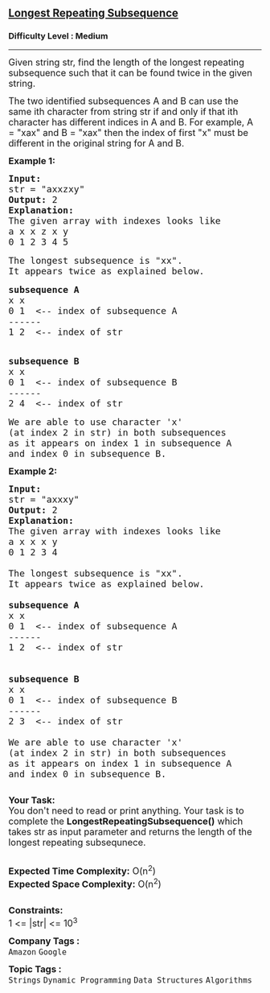 <h2><a href="https://www.geeksforgeeks.org/problems/longest-repeating-subsequence2004/1?page=4&difficulty=Medium&sprint=94ade6723438d94ecf0c00c3937dad55&sortBy=submissions">Longest Repeating Subsequence</a></h2><h3>Difficulty Level : Medium</h3><hr><div class="problems_problem_content__Xm_eO"><p><span style="font-size:18px">Given string str, find the length of the longest repeating subsequence such that it can be found twice in the given string. </span></p>

<p><span style="font-size:18px">The two identified subsequences A and B can use the same ith character from string str if and only if that ith character has different indices in A and B. For example, A = "xax" and B = "xax" then the index of first "x" must be different in the original string for A and B.</span></p>

<p><strong><span style="font-size:18px">Example 1:</span></strong></p>

<pre><span style="font-size:18px"><strong>Input:</strong>
str = "axxzxy"
<strong>Output:</strong> 2
<strong>Explanation:</strong>
The given array with indexes looks like
a x x z x y 
0 1 2 3 4 5</span>

<span style="font-size:18px">The longest subsequence is "xx". 
It appears twice as explained below.</span>

<span style="font-size:18px"><strong>subsequence A</strong>
x x
0 1  &lt;-- index of subsequence A
------
1 2  &lt;-- index of str </span>

<span style="font-size:18px"><strong>
subsequence B</strong>
x x
0 1  &lt;-- index of subsequence B
------
2 4  &lt;-- index of str </span>

<span style="font-size:18px">We are able to use character 'x' 
(at index 2 in str) in both subsequences
as it appears on index 1 in subsequence A 
and index 0 in subsequence B.</span></pre>

<p><strong><span style="font-size:18px">Example 2:</span></strong></p>

<pre><span style="font-size:18px"><strong>Input:</strong>
str = "axxxy"
<strong>Output:</strong> 2
<strong>Explanation:</strong>
The given array with indexes looks like
a x x x y&nbsp;
0 1 2 3 4

The longest subsequence is "xx".&nbsp;
It appears twice as explained below.

<strong>subsequence A</strong>
x x
0 1 &nbsp;&lt;-- index of subsequence A
------
1 2 &nbsp;&lt;-- index of str&nbsp;


<strong>subsequence B</strong>
x x
0 1 &nbsp;&lt;-- index of subsequence B
------
2 3 &nbsp;&lt;-- index of str&nbsp;

We are able to use character 'x'&nbsp;
(at index 2 in str) in both subsequences
as it appears on index 1 in subsequence A&nbsp;
and index 0 in subsequence B.</span></pre>

<p><br>
<span style="font-size:18px"><strong>Your Task:</strong><br>
You don't need to read or print anything. Your task is to complete the <strong>LongestRepeatingSubsequence()</strong> which takes str as input parameter and returns the length of the longest repeating subsequnece.</span></p>

<p><br>
<span style="font-size:18px"><strong>Expected Time Complexity:</strong> O(n<sup>2</sup>)<br>
<strong>Expected Space Complexity:</strong> O(n<sup>2</sup>)</span></p>

<p><br>
<span style="font-size:18px"><strong>Constraints:</strong><br>
1 &lt;= |str| &lt;= 10<sup>3</sup></span></p>
</div><p><span style=font-size:18px><strong>Company Tags : </strong><br><code>Amazon</code>&nbsp;<code>Google</code>&nbsp;<br><p><span style=font-size:18px><strong>Topic Tags : </strong><br><code>Strings</code>&nbsp;<code>Dynamic Programming</code>&nbsp;<code>Data Structures</code>&nbsp;<code>Algorithms</code>&nbsp;